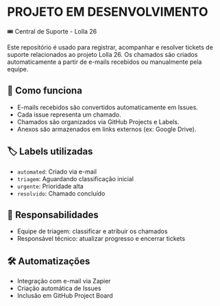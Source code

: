 # PROJETO EM DESENVOLVIMENTO 


🎟️ Central de Suporte - Lolla 26

Este repositório é usado para registrar, acompanhar e resolver tickets de suporte relacionados ao projeto Lolla 26. Os chamados são criados automaticamente a partir de e-mails recebidos ou manualmente pela equipe.

## 🚀 Como funciona

- E-mails recebidos são convertidos automaticamente em Issues.
- Cada issue representa um chamado.
- Chamados são organizados via GitHub Projects e Labels.
- Anexos são armazenados em links externos (ex: Google Drive).

## 🏷️ Labels utilizadas
- `automated`: Criado via e-mail
- `triagem`: Aguardando classificação inicial
- `urgente`: Prioridade alta
- `resolvido`: Chamado concluído

## 👥 Responsabilidades
- Equipe de triagem: classificar e atribuir os chamados
- Responsável técnico: atualizar progresso e encerrar tickets

## 🛠️ Automatizações
- Integração com e-mail via Zapier
- Criação automática de Issues
- Inclusão em GitHub Project Board
